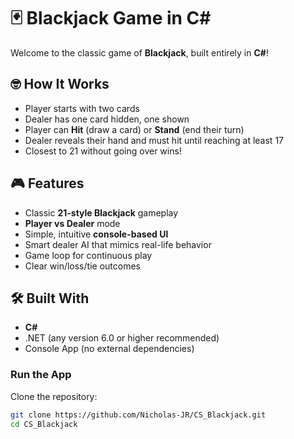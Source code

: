 # 🃏 Blackjack Game in C#

Welcome to the classic game of **Blackjack**, built entirely in **C#**!

## 🤓 How It Works

- Player starts with two cards
- Dealer has one card hidden, one shown
- Player can **Hit** (draw a card) or **Stand** (end their turn)
- Dealer reveals their hand and must hit until reaching at least 17
- Closest to 21 without going over wins!

## 🎮 Features

- Classic **21-style Blackjack** gameplay  
- **Player vs Dealer** mode  
- Simple, intuitive **console-based UI**  
- Smart dealer AI that mimics real-life behavior  
- Game loop for continuous play  
- Clear win/loss/tie outcomes

## 🛠️ Built With

- **C#**
- .NET (any version 6.0 or higher recommended)
- Console App (no external dependencies)

### Run the App
Clone the repository:
   ```bash
   git clone https://github.com/Nicholas-JR/CS_Blackjack.git
   cd CS_Blackjack

